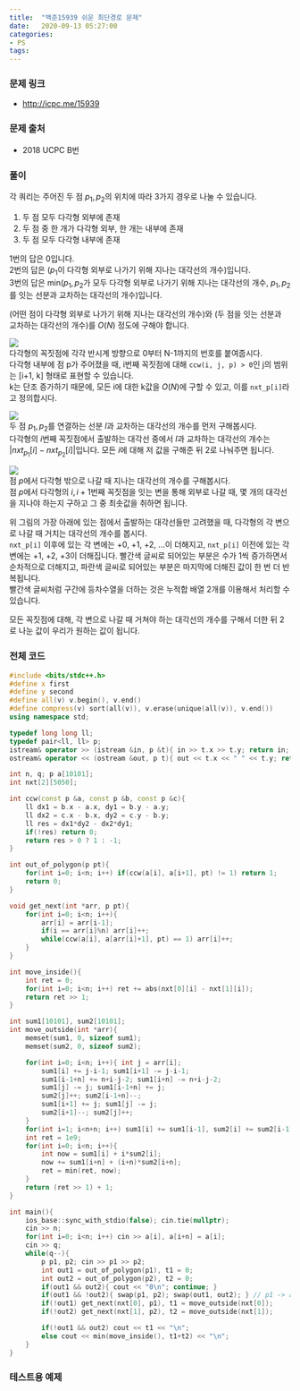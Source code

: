 ```yaml
---
title:  "백준15939 쉬운 최단경로 문제"
date:   2020-09-13 05:27:00
categories:
- PS
tags:
---
```


### 문제 링크
* http://icpc.me/15939

### 문제 출처
* 2018 UCPC B번

### 풀이
각 쿼리는 주어진 두 점 $p_1, p_2$의 위치에 따라 3가지 경우로 나눌 수 있습니다.
1. 두 점 모두 다각형 외부에 존재
2. 두 점 중 한 개가 다각형 외부, 한 개는 내부에 존재
3. 두 점 모두 다각형 내부에 존재

1번의 답은 0입니다.<br>
2번의 답은 ($p_1$이 다각형 외부로 나가기 위해 지나는 대각선의 개수)입니다.<br>
3번의 답은 min($p_1, p_2$가 모두 다각형 외부로 나가기 위해 지나는 대각선의 개수, $p_1, p_2$를 잇는 선분과 교차하는 대각선의 개수)입니다.

(어떤 점이 다각형 외부로 나가기 위해 지나는 대각선의 개수)와 (두 점을 잇는 선분과 교차하는 대각선의 개수)를 $O(N)$ 정도에 구해야 합니다.

![](https://i.imgur.com/HUsfBGq.png)<br>
다각형의 꼭짓점에 각각 반시계 방향으로 0부터 N-1까지의 번호를 붙여줍시다.<br>
다각형 내부에 점 p가 주어졌을 때, i번째 꼭짓점에 대해 `ccw(i, j, p) > 0`인 j의 범위는 [i+1, k] 형태로 표현할 수 있습니다.<br>
k는 단조 증가하기 때문에, 모든 i에 대한 k값을 $O(N)$에 구할 수 있고, 이를 `nxt_p[i]`라고 정의합시다.

![](https://i.imgur.com/aLTVgRp.png)<br>
두 점 $p_1, p_2$를 연결하는 선분 $l$과 교차하는 대각선의 개수를 먼저 구해봅시다.<br>
다각형의 $i$번째 꼭짓점에서 출발하는 대각선 중에서 $l$과 교차하는 대각선의 개수는 $\vert nxt_{p_1}[i] - nxt_{p_2}[i] \vert$입니다. 모든 $i$에 대해 저 값을 구해준 뒤 2로 나눠주면 됩니다.

![](https://i.imgur.com/7IZLtSS.png)<br>
점 $p$에서 다각형 밖으로 나갈 때 지나는 대각선의 개수를 구해봅시다.<br>
점 $p$에서 다각형의 $i, i+1$번째 꼭짓점을 잇는 변을 통해 외부로 나갈 때, 몇 개의 대각선을 지나야 하는지 구하고 그 중 최솟값을 취하면 됩니다.

위 그림의 가장 아래에 있는 점에서 출발하는 대각선들만 고려했을 때, 다각형의 각 변으로 나갈 때 거치는 대각선의 개수를 봅시다.<br>
`nxt_p[i]` 이후에 있는 각 변에는 +0, +1, +2, ...이 더해지고, `nxt_p[i]` 이전에 있는 각 변에는 +1, +2, +3이 더해집니다. 빨간색 글씨로 되어있는 부분은 수가 1씩 증가하면서 순차적으로 더해지고, 파란색 글씨로 되어있는 부분은 마지막에 더해진 값이 한 번 더 반복됩니다.<br>
빨간색 글씨처럼 구간에 등차수열을 더하는 것은 누적합 배열 2개를 이용해서 처리할 수 있습니다.

모든 꼭짓점에 대해, 각 변으로 나갈 때 거쳐야 하는 대각선의 개수를 구해서 더한 뒤 2로 나눈 값이 우리가 원하는 값이 됩니다.

### 전체 코드
```cpp
#include <bits/stdc++.h>
#define x first
#define y second
#define all(v) v.begin(), v.end()
#define compress(v) sort(all(v)), v.erase(unique(all(v)), v.end())
using namespace std;

typedef long long ll;
typedef pair<ll, ll> p;
istream& operator >> (istream &in, p &t){ in >> t.x >> t.y; return in; }
ostream& operator << (ostream &out, p t){ out << t.x << " " << t.y; return out; }

int n, q; p a[10101];
int nxt[2][5050];

int ccw(const p &a, const p &b, const p &c){
    ll dx1 = b.x - a.x, dy1 = b.y - a.y;
    ll dx2 = c.x - b.x, dy2 = c.y - b.y;
    ll res = dx1*dy2 - dx2*dy1;
    if(!res) return 0;
    return res > 0 ? 1 : -1;
}

int out_of_polygon(p pt){
    for(int i=0; i<n; i++) if(ccw(a[i], a[i+1], pt) != 1) return 1;
    return 0;
}

void get_next(int *arr, p pt){
    for(int i=0; i<n; i++){
        arr[i] = arr[i-1];
        if(i == arr[i]%n) arr[i]++;
        while(ccw(a[i], a[arr[i]+1], pt) == 1) arr[i]++;
    }
}

int move_inside(){
    int ret = 0;
    for(int i=0; i<n; i++) ret += abs(nxt[0][i] - nxt[1][i]);
    return ret >> 1;
}

int sum1[10101], sum2[10101];
int move_outside(int *arr){
    memset(sum1, 0, sizeof sum1);
    memset(sum2, 0, sizeof sum2);

    for(int i=0; i<n; i++){ int j = arr[i];
        sum1[i] += j-i-1; sum1[i+1] -= j-i-1;
        sum1[i-1+n] += n+i-j-2; sum1[i+n] -= n+i-j-2;
        sum1[j] -= j; sum1[i-1+n] += j;
        sum2[j]++; sum2[i-1+n]--;
        sum1[i+1] += j; sum1[j] -= j;
        sum2[i+1]--; sum2[j]++;
    }
    for(int i=1; i<n+n; i++) sum1[i] += sum1[i-1], sum2[i] += sum2[i-1];
    int ret = 1e9;
    for(int i=0; i<n; i++){
        int now = sum1[i] + i*sum2[i];
        now += sum1[i+n] + (i+n)*sum2[i+n];
        ret = min(ret, now);
    }
    return (ret >> 1) + 1;
}

int main(){
    ios_base::sync_with_stdio(false); cin.tie(nullptr);
    cin >> n;
    for(int i=0; i<n; i++) cin >> a[i], a[i+n] = a[i];
    cin >> q;
    while(q--){
        p p1, p2; cin >> p1 >> p2;
        int out1 = out_of_polygon(p1), t1 = 0;
        int out2 = out_of_polygon(p2), t2 = 0;
        if(out1 && out2){ cout << "0\n"; continue; }
        if(out1 && !out2){ swap(p1, p2); swap(out1, out2); } // p1 -> always inside
        if(!out1) get_next(nxt[0], p1), t1 = move_outside(nxt[0]);
        if(!out2) get_next(nxt[1], p2), t2 = move_outside(nxt[1]);

        if(!out1 && out2) cout << t1 << "\n";
        else cout << min(move_inside(), t1+t2) << "\n";
    }
}
```

### 테스트용 예제
